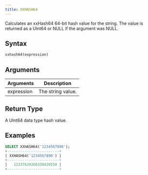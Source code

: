 ```yaml
---
title: XXHASH64
---
```


Calculates an xxHash64 64-bit hash value for the string. The value is returned as a UInt64 or NULL if the argument was NULL.

## Syntax

```sql
xxhash64(expression)
```

## Arguments

| Arguments  | Description       |
| ---------- | ----------------- |
| expression | The string value. |

## Return Type

A UInt64 data type hash value.

## Examples

```sql
SELECT XXHASH64('1234567890');
+------------------------+
| XXHASH64('1234567890') |
+------------------------+
|   12237639266330420150 |
+------------------------+
```
